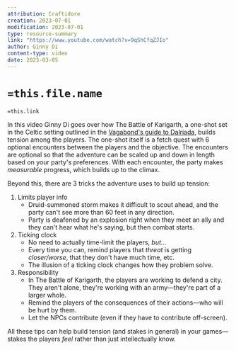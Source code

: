 ```yaml
---
attribution: Craftidore
creation: 2023-07-01
modification: 2023-07-01
type: resource-summary
link: "https://www.youtube.com/watch?v=9qShCfqZJIo"
author: Ginny Di
content-type: video
date: 2023-03-05
---
```


# `=this.file.name`
`=this.link`

In this video Ginny Di goes over how The Battle of Karigarth, a one-shot set in the Celtic setting outlined in the [Vagabond's guide to Dalriada](https://www.kickstarter.com/projects/pennydragon/vagabonds-guide-to-dalriada?ref=6kf7ob),  builds tension among the players.
The one-shot itself is a fetch quest with 6 optional encounters between the players and the objective.
The encounters are optional so that the adventure can be scaled up and down in length based on your party's preferences.
With each encounter, the party makes *measurable* progress, which builds up to the climax. 

Beyond this, there are 3 tricks the adventure uses to build up tension:

1. Limits player info
    - Druid-summoned storm makes it difficult to scout ahead, and the party can't see more than 60 feet in any direction.
    - Party is deafened by an explosion right when they meet an ally and they can't hear what he's saying, but then combat starts.
2. Ticking clock
    - No need to actually time-limit the players, *but...*
    - Every time you can, remind players that *threat* is getting *closer/worse*, that they don't have much time, etc.
    - The illusion of a ticking clock changes how they problem solve.
3. Responsibility
    - In The Battle of Karigarth, the players are working to defend a city. They aren't alone, they're working with an army&mdash;they're part of a larger whole.
    - Remind the players of the consequences of their actions&mdash;who will be hurt by them.
    - Let the NPCs contribute (even if they have to contribute off-screen).

All these tips can help build tension (and stakes in general) in your games&mdash;stakes the players *feel* rather than just intellectually know.
